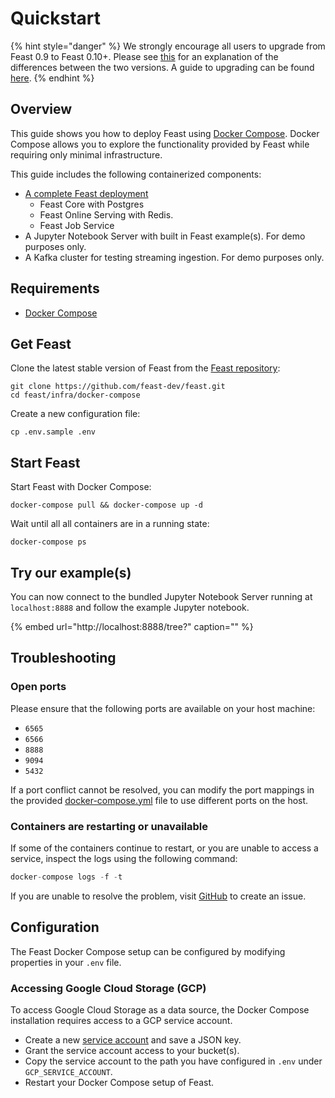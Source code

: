 # Quickstart

{% hint style="danger" %}
We strongly encourage all users to upgrade from Feast 0.9 to Feast 0.10+. Please see [this](https://docs.feast.dev/v/master/project/feast-0.9-vs-feast-0.10+) for an explanation of the differences between the two versions. A guide to upgrading can be found [here](https://docs.google.com/document/d/1AOsr_baczuARjCpmZgVd8mCqTF4AZ49OEyU4Cn-uTT0/edit#heading=h.9gb2523q4jlh). 
{% endhint %}

## Overview

This guide shows you how to deploy Feast using [Docker Compose](https://docs.docker.com/get-started/). Docker Compose allows you to explore the functionality provided by Feast while requiring only minimal infrastructure.

This guide includes the following containerized components:

* [A complete Feast deployment](concepts/architecture.md)
  * Feast Core with Postgres
  * Feast Online Serving with Redis.
  * Feast Job Service
* A Jupyter Notebook Server with built in Feast example\(s\). For demo purposes only.
* A Kafka cluster for testing streaming ingestion. For demo purposes only.

## Requirements

* [Docker Compose](https://docs.docker.com/compose/install/)

## Get Feast

Clone the latest stable version of Feast from the [Feast repository](https://github.com/feast-dev/feast/):

```text
git clone https://github.com/feast-dev/feast.git
cd feast/infra/docker-compose
```

Create a new configuration file:

```text
cp .env.sample .env
```

## Start Feast

Start Feast with Docker Compose:

```text
docker-compose pull && docker-compose up -d
```

Wait until all all containers are in a running state:

```text
docker-compose ps
```

## Try our example\(s\)

You can now connect to the bundled Jupyter Notebook Server running at `localhost:8888` and follow the example Jupyter notebook.

{% embed url="http://localhost:8888/tree?" caption="" %}

## Troubleshooting

### Open ports

Please ensure that the following ports are available on your host machine:

* `6565` 
* `6566`
* `8888`
* `9094`
* `5432`

If a port conflict cannot be resolved, you can modify the port mappings in the provided [docker-compose.yml](https://github.com/feast-dev/feast/tree/master/infra/docker-compose) file to use different ports on the host.

### Containers are restarting or unavailable

If some of the containers continue to restart, or you are unable to access a service, inspect the logs using the following command:

```javascript
docker-compose logs -f -t
```

If you are unable to resolve the problem, visit [GitHub](https://github.com/feast-dev/feast/issues) to create an issue.

## Configuration

The Feast Docker Compose setup can be configured by modifying properties in your `.env` file.

### Accessing Google Cloud Storage \(GCP\)

To access Google Cloud Storage as a data source, the Docker Compose installation requires access to a GCP service account.

* Create a new [service account](https://cloud.google.com/iam/docs/creating-managing-service-accounts) and save a JSON key.
* Grant the service account access to your bucket\(s\).
* Copy the service account to the path you have configured in `.env` under `GCP_SERVICE_ACCOUNT`.
* Restart your Docker Compose setup of Feast.

